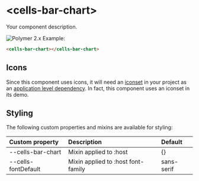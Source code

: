 # &lt;cells-bar-chart&gt;

Your component description.

![Polymer 2.x](https://img.shields.io/badge/Polymer-2.x-green.svg)
Example:
```html
<cells-bar-chart></cells-bar-chart>
```

## Icons

Since this component uses icons, it will need an [iconset](https://bbva.cellsjs.com/guides/best-practices/cells-icons.html) in your project as an [application level dependency](https://bbva.cellsjs.com/guides/advanced-guides/application-level-dependencies.html). In fact, this component uses an iconset in its demo.

## Styling

The following custom properties and mixins are available for styling:

| Custom property | Description     | Default        |
|:----------------|:----------------|:---------------|
| --cells-bar-chart  | Mixin applied to :host     | {}  |
| --cells-fontDefault  | Mixin applied to :host font-family    | sans-serif  |

